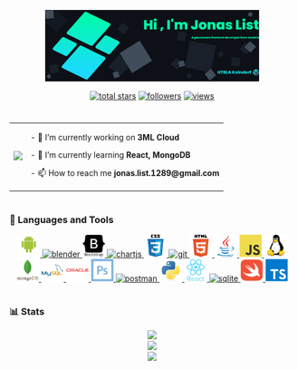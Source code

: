 <p align="center">
  <img alt="head" src="./src/img/Head2.png" width="75%" />
</p>

<!-- Social badges section -->
<p align="center">
  <a href="https://github.com/Frontend88?tab=repositories&sort=stargazers">
    <img alt="total stars" title="Total stars on GitHub" src="https://custom-icon-badges.demolab.com/github/stars/ frontend88?color=55960c&style=for-the-badge&labelColor=488207&logo=star"/></a>
  <a href="https://github.com/Frontend88?tab=followers">
    <img alt="followers" title="Follow me on Github" src="https://custom-icon-badges.demolab.com/github/followers/ frontend88?color=236ad3&labelColor=1155ba&style=for-the-badge&logo=person-add&label=Followers&logoColor=white"/></a>
  <a href="https://view-count-badge.zohan.tech/ frontend88/profile?color=6b105d&labelColor=913e96&style=for-the-badge&logo=eye&label=VISITORS&logoColor=white">
    <img alt="views" title="GitHub profile views" src="https://view-count-badge.zohan.tech/Frontend88/profile?color=6b105d&labelColor=913e96&style=for-the-badge&logo=eye&label=VISITORS&logoColor=white"/></a>
  <!--<a href="https://npmjs.com/~zo-bro-23"><img alt="downloads" title="Downloads" src="https://custom-icon-badges.demolab.com/badge/5506-custom.svg?color=%23E05D44&logo=download&logoColor=white&style=for-the-badge&labelColor=CE4630&label=DOWNLOADS"/></a> -->
</p>

#

<table align="center">
  <tr>
    <td>
      <!-- Discord rich presence -->
      <a width="48%" href="https://discord.com/users/675399364172185622"><img src="https://lanyard.cnrad.dev/api/675399364172185622" /></a>
    </td>
    <td>
      <!-- What I do -->
      <p width="48%">
        <p>
          - 🔭 I’m currently working on <b>3ML Cloud</b>
        </p>
        <p>
          - 🌱 I’m currently learning <b>React, MongoDB</b>
        </p>
        <p>
          - 📫 How to reach me <b>jonas.list.1289@gmail.com</b>
        </p>
      </p>
    </td>
  </tr>
</table>

#

### 🧰 Languages and Tools

<!-- My skills -->
<p align="center"> 
  <a href="https://developer.android.com" target="_blank" rel="noreferrer"> 
    <img src="https://raw.githubusercontent.com/devicons/devicon/master/icons/android/android-original-wordmark.svg" alt="android" width="40" height="40"/> 
  </a> 
  <a href="https://www.blender.org/" target="_blank" rel="noreferrer"> 
    <img src="https://download.blender.org/branding/community/blender_community_badge_white.svg" alt="blender" width="40" height="40"/> 
  </a> 
  <a href="https://getbootstrap.com" target="_blank" rel="noreferrer"> 
    <img src="https://raw.githubusercontent.com/devicons/devicon/master/icons/bootstrap/bootstrap-plain-wordmark.svg" alt="bootstrap" width="40" height="40"/> 
  </a> 
  <a href="https://www.chartjs.org" target="_blank" rel="noreferrer"> 
    <img src="https://www.chartjs.org/media/logo-title.svg" alt="chartjs" width="40" height="40"/> 
  </a> 
  <a href="https://www.w3schools.com/css/" target="_blank" rel="noreferrer"> 
    <img src="https://raw.githubusercontent.com/devicons/devicon/master/icons/css3/css3-original-wordmark.svg" alt="css3" width="40" height="40"/> 
  </a> 
  <a href="https://git-scm.com/" target="_blank" rel="noreferrer"> 
    <img src="https://www.vectorlogo.zone/logos/git-scm/git-scm-icon.svg" alt="git" width="40" height="40"/> 
  </a> 
  <a href="https://www.w3.org/html/" target="_blank" rel="noreferrer"> 
    <img src="https://raw.githubusercontent.com/devicons/devicon/master/icons/html5/html5-original-wordmark.svg" alt="html5" width="40" height="40"/> 
  </a> 
  <a href="https://www.java.com" target="_blank" rel="noreferrer"> 
    <img src="https://raw.githubusercontent.com/devicons/devicon/master/icons/java/java-original.svg" alt="java" width="40" height="40"/> 
  </a> 
  <a href="https://developer.mozilla.org/en-US/docs/Web/JavaScript" target="_blank" rel="noreferrer"> 
    <img src="https://raw.githubusercontent.com/devicons/devicon/master/icons/javascript/javascript-original.svg" alt="javascript" width="40" height="40"/> 
  </a> 
  <a href="https://www.linux.org/" target="_blank" rel="noreferrer"> 
    <img src="https://raw.githubusercontent.com/devicons/devicon/master/icons/linux/linux-original.svg" alt="linux" width="40" height="40"/> 
  </a> 
  <a href="https://www.mongodb.com/" target="_blank" rel="noreferrer"> 
    <img src="https://raw.githubusercontent.com/devicons/devicon/master/icons/mongodb/mongodb-original-wordmark.svg" alt="mongodb" width="40" height="40"/> 
  </a> 
  <a href="https://www.mysql.com/" target="_blank" rel="noreferrer"> 
    <img src="https://raw.githubusercontent.com/devicons/devicon/master/icons/mysql/mysql-original-wordmark.svg" alt="mysql" width="40" height="40"/> 
  </a>
  <a href="https://www.oracle.com/" target="_blank" rel="noreferrer">
    <img src="https://raw.githubusercontent.com/devicons/devicon/master/icons/oracle/oracle-original.svg" alt="oracle" width="40" height="40"/>
  </a>
  <a href="https://www.photoshop.com/en" target="_blank" rel="noreferrer">
    <img src="https://raw.githubusercontent.com/devicons/devicon/master/icons/photoshop/photoshop-line.svg" alt="photoshop" width="40" height="40"/>
  </a>
  <a href="https://postman.com" target="_blank" rel="noreferrer">
    <img src="https://www.vectorlogo.zone/logos/getpostman/getpostman-icon.svg" alt="postman" width="40" height="40"/>
  </a>
  <a href="https://www.python.org" target="_blank" rel="noreferrer">
    <img src="https://raw.githubusercontent.com/devicons/devicon/master/icons/python/python-original.svg" alt="python" width="40" height="40"/>
  </a>
  <a href="https://reactjs.org/" target="_blank" rel="noreferrer">
    <img src="https://raw.githubusercontent.com/devicons/devicon/master/icons/react/react-original-wordmark.svg" alt="react" width="40" height="40"/>
  </a>
  <a href="https://www.sqlite.org/" target="_blank" rel="noreferrer">
    <img src="https://www.vectorlogo.zone/logos/sqlite/sqlite-icon.svg" alt="sqlite" width="40" height="40"/>
  </a>
  <a href="https://developer.apple.com/swift/" target="_blank" rel="noreferrer">
    <img src="https://raw.githubusercontent.com/devicons/devicon/master/icons/swift/swift-original.svg" alt="swift" width="40" height="40"/>
  </a>
  <a href="https://www.typescriptlang.org/" target="_blank" rel="noreferrer">
    <img src="https://raw.githubusercontent.com/devicons/devicon/master/icons/typescript/typescript-original.svg" alt="typescript" width="40" height="40"/>
  </a>
</p>

#

### 📊 Stats
<div align="center">
  <!-- General Github stats -->
  <img src="https://github-readme-stats-steel-omega.vercel.app/api?username=Frontend88&show_icons=true&include_all_commits=true&count_private=true&cache_seconds=1800&icon_color=2d77dc&title_color=2d77dc&text_color=ffffff&bg_color=0d1117&hide_border=true" />

  <br />

  <!-- Most used programming languages -->
  <img src="https://github-readme-stats-steel-omega.vercel.app/api/top-langs/?username=Frontend88&layout=compact&icon_color=2d77dc&title_color=2d77dc&text_color=ffffff&bg_color=0d1117&hide_border=true" />

  <br />

  <!-- Streak information -->
  <img src="https://github-readme-streak-stats.herokuapp.com/?user=Frontend88&background=0d1117&currStreakNum=ffffff&sideNums=ffffff&currStreakLabel=ffffff&sideLabels=ffffff&dates=ffffff&fire=2d77dc&ring=2d77dc&locale=en&type=svg&hide_border=true" />
  
  <!-- Commit snake -->
  <!-- <a href="https://github.com/ frontend88" align="center">
    <img alt="GitHub Snake Dark" src="https://githubusercontent.zohan.tech/snk.svg?user= frontend88&repo= Frontend88&branch=output&path=github-contribution-grid-snake-dark.svg#gh-dark-mode-only" />
  </a> -->
<div>
